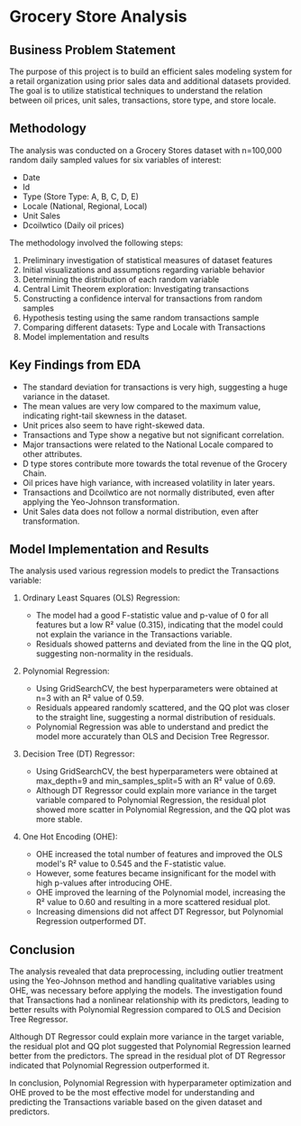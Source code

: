 # Grocery Store Analysis

## Business Problem Statement
The purpose of this project is to build an efficient sales modeling system for a retail organization using prior sales data and additional datasets provided. The goal is to utilize statistical techniques to understand the relation between oil prices, unit sales, transactions, store type, and store locale.

## Methodology
The analysis was conducted on a Grocery Stores dataset with n=100,000 random daily sampled values for six variables of interest:
- Date
- Id
- Type (Store Type: A, B, C, D, E)
- Locale (National, Regional, Local)
- Unit Sales
- Dcoilwtico (Daily oil prices)

The methodology involved the following steps:
1. Preliminary investigation of statistical measures of dataset features
2. Initial visualizations and assumptions regarding variable behavior
3. Determining the distribution of each random variable
4. Central Limit Theorem exploration: Investigating transactions
5. Constructing a confidence interval for transactions from random samples
6. Hypothesis testing using the same random transactions sample
7. Comparing different datasets: Type and Locale with Transactions
8. Model implementation and results

## Key Findings from EDA
- The standard deviation for transactions is very high, suggesting a huge variance in the dataset.
- The mean values are very low compared to the maximum value, indicating right-tail skewness in the dataset.
- Unit prices also seem to have right-skewed data.
- Transactions and Type show a negative but not significant correlation.
- Major transactions were related to the National Locale compared to other attributes.
- D type stores contribute more towards the total revenue of the Grocery Chain.
- Oil prices have high variance, with increased volatility in later years.
- Transactions and Dcoilwtico are not normally distributed, even after applying the Yeo-Johnson transformation.
- Unit Sales data does not follow a normal distribution, even after transformation.

## Model Implementation and Results
The analysis used various regression models to predict the Transactions variable:

1. Ordinary Least Squares (OLS) Regression:
   - The model had a good F-statistic value and p-value of 0 for all features but a low R² value (0.315), indicating that the model could not explain the variance in the Transactions variable.
   - Residuals showed patterns and deviated from the line in the QQ plot, suggesting non-normality in the residuals.

2. Polynomial Regression:
   - Using GridSearchCV, the best hyperparameters were obtained at n=3 with an R² value of 0.59.
   - Residuals appeared randomly scattered, and the QQ plot was closer to the straight line, suggesting a normal distribution of residuals.
   - Polynomial Regression was able to understand and predict the model more accurately than OLS and Decision Tree Regressor.

3. Decision Tree (DT) Regressor:
   - Using GridSearchCV, the best hyperparameters were obtained at max_depth=9 and min_samples_split=5 with an R² value of 0.69.
   - Although DT Regressor could explain more variance in the target variable compared to Polynomial Regression, the residual plot showed more scatter in Polynomial Regression, and the QQ plot was more stable.

4. One Hot Encoding (OHE):
   - OHE increased the total number of features and improved the OLS model's R² value to 0.545 and the F-statistic value.
   - However, some features became insignificant for the model with high p-values after introducing OHE.
   - OHE improved the learning of the Polynomial model, increasing the R² value to 0.60 and resulting in a more scattered residual plot.
   - Increasing dimensions did not affect DT Regressor, but Polynomial Regression outperformed DT.

## Conclusion
The analysis revealed that data preprocessing, including outlier treatment using the Yeo-Johnson method and handling qualitative variables using OHE, was necessary before applying the models. The investigation found that Transactions had a nonlinear relationship with its predictors, leading to better results with Polynomial Regression compared to OLS and Decision Tree Regressor.

Although DT Regressor could explain more variance in the target variable, the residual plot and QQ plot suggested that Polynomial Regression learned better from the predictors. The spread in the residual plot of DT Regressor indicated that Polynomial Regression outperformed it.

In conclusion, Polynomial Regression with hyperparameter optimization and OHE proved to be the most effective model for understanding and predicting the Transactions variable based on the given dataset and predictors.
